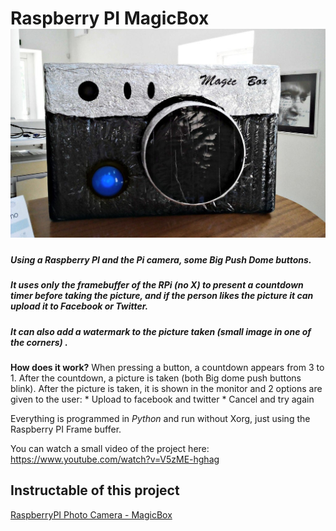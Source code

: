 # Raspberry PI MagicBox ![MagicBox](https://github.com/feiticeir0/MagicBox/blob/master/MagicBox.jpg)

##### Using a Raspberry PI and the Pi camera, some Big Push Dome buttons.
##### It uses only the framebuffer of the RPi (no X) to present a countdown timer before taking the picture, and if the person likes the picture it can upload it to Facebook or Twitter. 
##### It can also add a watermark to the picture taken (small image in one of the corners) . 

**How does it work?**
When pressing a button, a countdown appears from 3 to 1. After the countdown, a picture is taken (both Big dome push buttons blink). After the picture is taken, it is shown in the monitor and 2 options are given to the user:
	* Upload to facebook and twitter
	* Cancel and try again

Everything is programmed in *Python* and run without Xorg, just using the Raspberry PI Frame buffer. 

You can watch a small video of the project here: 
https://www.youtube.com/watch?v=V5zME-hghag


## Instructable of this project  
[RaspberryPI Photo Camera - MagicBox](https://www.instructables.com/id/RaspberryPI-Photo-Camera-MagicBox/)




